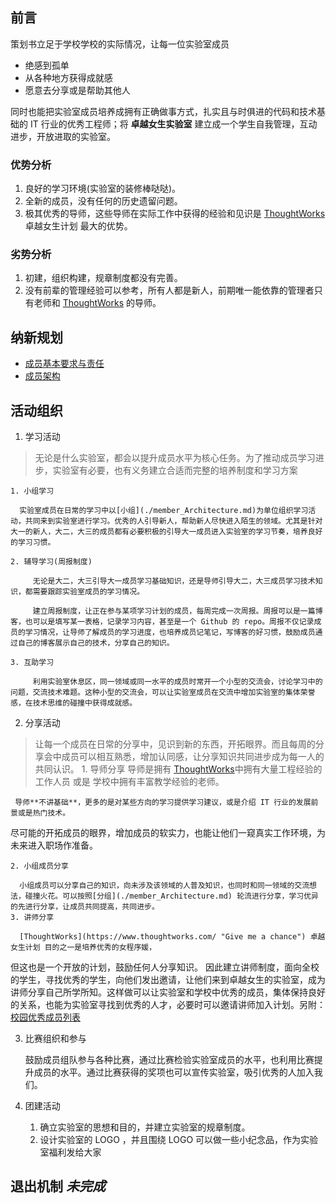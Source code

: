 ## 前言
   策划书立足于学校学校的实际情况，让每一位实验室成员
   - 绝感到孤单
   - 从各种地方获得成就感
   - 愿意去分享或是帮助其他人
    
同时也能把实验室成员培养成拥有正确做事方式，扎实且与时俱进的代码和技术基础的 
IT 行业的优秀工程师；将 **卓越女生实验室** 建立成一个学生自我管理，互动进步，开放进取的实验室。

### 优势分析
 1. 良好的学习环境(实验室的装修棒哒哒)。
 2. 全新的成员，没有任何的历史遗留问题。
 3. 极其优秀的导师，这些导师在实际工作中获得的经验和见识是 [ThoughtWorks](https://www.thoughtworks.com/ "The Best")     卓越女生计划  最大的优势。
 
### 劣势分析
 1. 初建，组织构建，规章制度都没有完善。
 2. 没有前辈的管理经验可以参考，所有人都是新人，前期唯一能依靠的管理者只有老师和
[ThoughtWorks](https://www.thoughtworks.com/ "Give me a chance") 的导师。

## 纳新规划

- [成员基本要求与责任](./member_request.md)
- [成员架构](./member_Architecture.md)

## 活动组织
 1. 学习活动
 
 > 无论是什么实验室，都会以提升成员水平为核心任务。为了推动成员学习进步，实验室有必要，也有义务建立合适而完整的培养制度和学习方案

    1. 小组学习
       
      实验室成员在日常的学习中以[小组](./member_Architecture.md)为单位组织学习活动，共同来到实验室进行学习。优秀的人引导新人，帮助新人尽快进入陌生的领域。尤其是针对大一的新人，大二，大三的成员都有必要积极的引导大一成员进入实验室的学习节奏，培养良好的学习习惯。

    2. 辅导学习(周报制度)
    
         无论是大二，大三引导大一成员学习基础知识，还是导师引导大二，大三成员学习技术知识，都需要跟踪实验室成员的学习情况。
         
         建立周报制度，让正在参与某项学习计划的成员，每周完成一次周报。周报可以是一篇博客，也可以是填写某一表格，记录学习内容，甚至是一个 Github 的 repo。周报不仅记录成员的学习情况，让导师了解成员的学习进度，也培养成员记笔记，写博客的好习惯，鼓励成员通过自己的博客展示自己的技术，分享自己的知识。
         
    3. 互助学习            
    
         利用实验室休息区，同一领域或同一水平的成员时常开一个小型的交流会，讨论学习中的问题，交流技术难题。这种小型的交流会，可以让实验室成员在交流中增加实验室的集体荣誉感，在技术思维的碰撞中获得成就感。
 
 2. 分享活动
 > 让每一个成员在日常的分享中，见识到新的东西，开拓眼界。而且每周的分享会中成员可以相互熟悉，增加认同感，让分享知识共同进步成为每一人的共同认识。
    1. 导师分享
     导师是拥有 [ThoughtWorks](https://www.thoughtworks.com/ "Give me a chance")中拥有大量工程经验的工作人员 或是
学校中拥有丰富教学经验的老师。

     导师**不讲基础**，更多的是对某些方向的学习提供学习建议，或是介绍 IT 行业的发展前景或是热门技术。
尽可能的开拓成员的眼界，增加成员的软实力，也能让他们一窥真实工作环境，为未来进入职场作准备。

    2. 小组成员分享
    
      小组成员可以分享自己的知识，向未涉及该领域的人普及知识，也同时和同一领域的交流想法，碰撞火花。可以按照[分组](./member_Architecture.md) 轮流进行分享，学习优异的先进行分享，让成员共同提高，共同进步。
    3. 讲师分享
    
      [ThoughtWorks](https://www.thoughtworks.com/ "Give me a chance") 卓越女生计划 目的之一是培养优秀的女程序媛，
但这也是一个开放的计划，鼓励任何人分享知识。
       因此建立讲师制度，面向全校的学生，寻找优秀的学生，向他们发出邀请，让他们来到卓越女生的实验室，成为讲师分享自己所学所知。这样做可以让实验室和学校中优秀的成员，集体保持良好的关系，也能为实验室寻找到优秀的人才，必要时可以邀请讲师加入计划。另附：[校园优秀成员列表](./the_best.md)
       
      

 3. 比赛组织和参与
 
    鼓励成员组队参与各种比赛，通过比赛检验实验室成员的水平，也利用比赛提升成员的水平。通过比赛获得的奖项也可以宣传实验室，吸引优秀的人加入我们。

 4. 团建活动

      1. 确立实验室的思想和目的，并建立实验室的规章制度。
      2. 设计实验室的 LOGO ，并且围绕 LOGO 可以做一些小纪念品，作为实验室福利发给大家



 

## 退出机制 *未完成*


 


 

